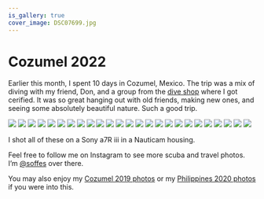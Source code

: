 ```yaml
---
is_gallery: true
cover_image: DSC07699.jpg
---
```


# Cozumel 2022

Earlier this month, I spent 10 days in Cozumel, Mexico. The trip was a mix of diving with my friend, Don, and a group from the [dive shop](http://www.proscubadivecenter.com) where I got cerified. It was so great hanging out with old friends, making new ones, and seeing some absolutely beautiful nature. Such a good trip.

<photo-gallery>
  <photo-row>
    <img src="DSC07111.jpg">
  </photo-row>
  <photo-row>
    <img src="DSC07121.jpg">
    <img src="DSC07195.jpg">
  </photo-row>
  <photo-row>
    <img src="DSC07296.jpg">
  </photo-row>
  <photo-row>
    <img src="DSC07379.jpg">
  </photo-row>
  <photo-row>
    <img src="DSC07368.jpg">
    <img src="DSC07530.jpg">
  </photo-row>
  <photo-row>
    <img src="DSC07311.jpg">
  </photo-row>
  <photo-row>
    <img src="DSC07534.jpg">
  </photo-row>
  <photo-row>
    <img src="DSC07525.jpg">
    <img src="DSC07514.jpg">
  </photo-row>
  <photo-row>
    <img src="DSC07456.jpg">
  </photo-row>
  <photo-row>
    <img src="DSC07555.jpg">
    <img src="DSC07569.jpg">
  </photo-row>
  <photo-row>
    <img src="DSC07629.jpg">
  </photo-row>
  <photo-row>
    <img src="DSC07635.jpg">
    <img src="DSC07637.jpg">
  </photo-row>
  <photo-row>
    <img src="DSC07645.jpg">
    <img src="DSC07672.jpg">
  </photo-row>
  <photo-row>
    <img src="DSC07770.jpg">
    <img src="DSC07775.jpg">
    <img src="DSC07800.jpg">
  </photo-row>
  <photo-row>
    <img src="DSC07782.jpg">
    <img src="DSC07791.jpg">
  </photo-row>
  <photo-row>
    <img src="DSC07186.jpg">
  </photo-row>
</photo-gallery>

I shot all of these on a Sony a7R iii in a Nauticam housing.

Feel free to follow me on Instagram to see more scuba and travel photos. I’m [@soffes](https://instagram.com/soffes) over there.

You may also enjoy my [Cozumel 2019 photos](/diving-in-cozumel) or my [Philippines 2020 photos](/diving-in-the-philippines) if you were into this.
